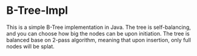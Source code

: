 # B-Tree-Impl

This is a simple B-Tree implementation in Java.
The tree is self-balancing, and you can choose how big the nodes can be upon initiation.
The tree is balanced base on 2-pass algorithm, meaning that upon insertion, only full nodes will be splat.
